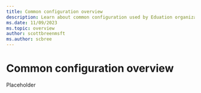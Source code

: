```yaml
---
title: Common configuration overview
description: Learn about common configuration used by Eduation organizations in Intune
ms.date: 11/09/2023
ms.topic: overview
author: scottbreenmsft
ms.author: scbree
---
```


# Common configuration overview

Placeholder
